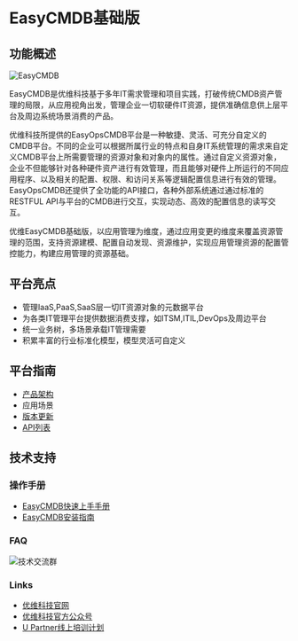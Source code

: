 # EasyCMDB基础版
## 功能概述
![EasyCMDB](https://github.com/easycmdb/easycmdb/blob/master/img/EasyCMDB.png)

EasyCMDB是优维科技基于多年IT需求管理和项目实践，打破传统CMDB资产管理的局限，从应用视角出发，管理企业一切软硬件IT资源，提供准确信息供上层平台及周边系统场景消费的产品。

优维科技所提供的EasyOpsCMDB平台是一种敏捷、灵活、可充分自定义的CMDB平台。不同的企业可以根据所属行业的特点和自身IT系统管理的需求来自定义CMDB平台上所需要管理的资源对象和对象内的属性。通过自定义资源对象，企业不但能够针对各种硬件资产进行有效管理，而且能够对硬件上所运行的不同应用程序、以及相关的配置、权限、和访问关系等逻辑配置信息进行有效的管理。EasyOpsCMDB还提供了全功能的API接口，各种外部系统通过通过标准的RESTFUL API与平台的CMDB进行交互，实现动态、高效的配置信息的读写交互。

优维EasyCMDB基础版，以应用管理为维度，通过应用变更的维度来覆盖资源管理的范围，支持资源建模、配置自动发现、资源维护，实现应用管理资源的配置管控能力，构建应用管理的资源基础。

## 平台亮点
- 管理IaaS,PaaS,SaaS层一切IT资源对象的元数据平台
- 为各类IT管理平台提供数据消费支撑，如ITSM,ITIL,DevOps及周边平台
- 统一业务树，多场景承载IT管理需要
- 积累丰富的行业标准化模型，模型灵活可自定义

## 平台指南
- [产品架构](https://github.com/easycmdb/easycmdb/blob/master/img/功能架构.png)
- 应用场景
- [版本更新](https://github.com/easycmdb/easycmdb/blob/master/doc/版本更新.md)
- [API列表](https://github.com/easycmdb/easycmdb/blob/master/doc/EasyCMDBapi.md)

## 技术支持
### 操作手册
- [EasyCMDB快速上手手册](https://github.com/easycmdb/easycmdb/blob/master/doc/EasyCMDB快速上手手册.md)
- [EasyCMDB安装指南](https://github.com/easycmdb/easycmdb/blob/master/doc/EasyCMDB安装指南.md)
### FAQ
![技术交流群](https://github.com/easycmdb/easycmdb/blob/master/img/qq群.png)
### Links
- [优维科技官网](http://www.uwintech.cn/)
- [优维科技官方公众号](https://github.com/easycmdb/easycmdb/blob/master/img/优维科技.png)
- [U Partner线上培训计划](http://www.uwintech.cn/)


